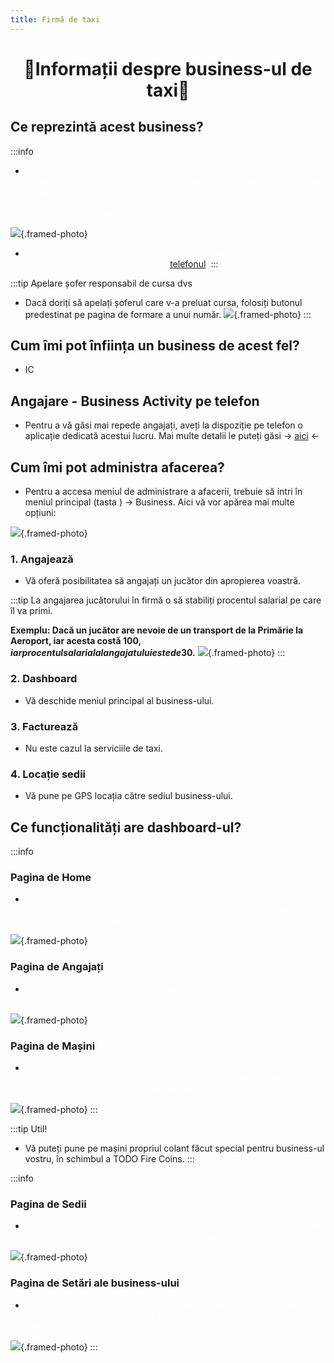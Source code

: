 ```yaml
---
title: Firmă de taxi
---
```


<script setup> 
    import KeyIcon from '../.vitepress/components/KeyIcon.vue'
</script>

# <span class="title-font"><center>:taxi:Informații despre business-ul de taxi:oncoming_taxi:</center></span>

## <span class="header-font">Ce reprezintă acest business?</span>

:::info
- <span style="color:white">Acest tip de business vă oferă posibilitatea de a angaja jucători pentru a transporta sau orice tip de interacțiune roleplay vă poate trece prin cap legate de transportul jucătorilor. Vă încurajăm să veniți cu idei de business-uri taxi care să fie cât mai unice și mai interesante, pentru a vă maxa profitul și popularitatea în oraș.</span>

![](https://i.imgur.com/lbGG8xm.png){.framed-photo}

- <span style="color:white">În caz că aveți nevoie de servicii de taxi / din orice alt motiv aveți nevoie de un taxi puteți face apel folosind [telefonul](/general/telefon.html).</span>
:::

:::tip Apelare șofer responsabil de cursa dvs
- Dacă doriți să apelați șoferul care v-a preluat cursa, folosiți butonul predestinat pe pagina de formare a unui număr.
![](https://i.imgur.com/mV3y7Ct.png){.framed-photo}
:::


## <span class="header-font">Cum îmi pot înființa un business de acest fel?</span>

- IC

## <span class="header-font">Angajare - Business Activity pe telefon</span>

- Pentru a vă găsi mai repede angajați, aveți la dispoziție pe telefon o aplicație dedicată acestui lucru. Mai multe detalii le puteți găsi -> [aici](/general/telefon.html#aplicatia-business-activity) <-

## <span class="header-font">Cum îmi pot administra afacerea?</span>

- Pentru a accesa meniul de administrare a afacerii, trebuie să intri în meniul principal (tasta <KeyIcon keyType="k"/> ) -> Business. Aici vă vor apărea mai multe opțiuni:

![](https://i.imgur.com/zntNOiY.png){.framed-photo}

### <span class="header-font">1. Angajează</span>

- Vă oferă posibilitatea să angajați un jucător din apropierea voastră.

:::tip
La angajarea jucătorului în firmă o să stabiliți procentul salarial pe care îl va primi. 

**Exemplu: Dacă un jucător are nevoie de un transport de la Primărie la Aeroport, iar acesta costă 100$, iar procentul salarial al angajatului este de 30%, angajatul va primi 30$.**
![](https://i.imgur.com/EUTLxiE.png){.framed-photo}
::: 

### <span class="header-font">2. Dashboard</span>

- Vă deschide meniul principal al business-ului.

### <span class="header-font">3. Facturează</span>

- Nu este cazul la serviciile de taxi.

### <span class="header-font">4. Locație sedii</span>

- Vă pune pe GPS locația către sediul business-ului.

## <span class="header-font">Ce funcționalități are dashboard-ul?</span>

:::info
### <span class="header-font">Pagina de Home</span>

- <span style="color:white">Este pagina principală care vă oferă informații despre câți bani aveți în afacere, câte sedii dețineți, câți angajați dețineți, câte mașini aveți înscrise pe firmă și alte detalii despre plăți din ultimele 24 de ore.</span>

![](https://i.imgur.com/hwDM8Dm.png){.framed-photo}

### <span class="header-font">Pagina de Angajați</span>

- <span style="color:white">Este pagina unde puteți vedea toți angajații din firmă, ce încasări/cheltuieli a realizat în ultimele 14 zile și ce procent salarial are.</span>

![](https://i.imgur.com/thfMBnt.png){.framed-photo}

### <span class="header-font">Pagina de Mașini</span>

- <span style="color:white">Este pagina unde puteți vedea toate mașinile înscrise pe firmă, niște informații despre acestea (km parcurși, model, nr. înmatriculare, nivelul de combustibil etc.) și câteva opțiuni pentru mașină:</span>

![](https://i.imgur.com/MUdwrCu.png){.framed-photo}
:::

:::tip Util!
- Vă puteți pune pe mașini propriul colant făcut special pentru business-ul vostru, în schimbul a TODO Fire Coins.
:::

:::info
### <span class="header-font">Pagina de Sedii</span>

- <span style="color:white">Este pagina unde puteți vedea o hartă de pe care puteți selecta un sediu pentru a-l cumpăra, dar și toate sediile deținute de firmă.</span>

![](https://i.imgur.com/s0LHOws.png){.framed-photo}

### <span class="header-font">Pagina de Setări ale business-ului</span>

- <span style="color:white">Este pagina unde puteți schimba numele business-ului în schimbul a 200 Fire Coins, să vindeți firma și să setați prețurile pentru serviciile oferite.</span>

![](https://i.imgur.com/Aklb8wH.png){.framed-photo}
:::